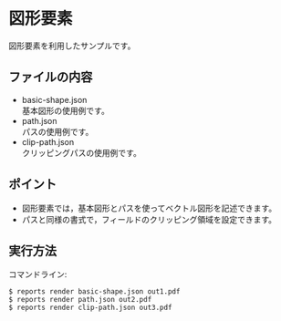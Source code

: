 図形要素
========

図形要素を利用したサンプルです。

ファイルの内容
--------------

- basic-shape.json  
    基本図形の使用例です。
- path.json  
    パスの使用例です。
- clip-path.json  
    クリッピングパスの使用例です。

ポイント
--------

- 図形要素では，基本図形とパスを使ってベクトル図形を記述できます。
- パスと同様の書式で，フィールドのクリッピング領域を設定できます。

実行方法
--------

コマンドライン:

    $ reports render basic-shape.json out1.pdf
    $ reports render path.json out2.pdf
    $ reports render clip-path.json out3.pdf

